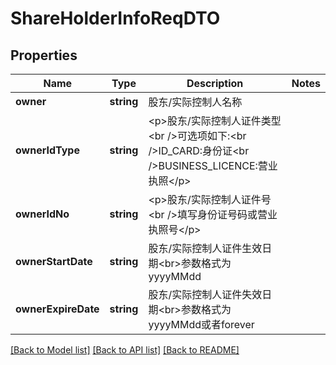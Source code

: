 # ShareHolderInfoReqDTO

## Properties
Name | Type | Description | Notes
------------ | ------------- | ------------- | -------------
**owner** | **string** | 股东/实际控制人名称 | 
**ownerIdType** | **string** | &lt;p&gt;股东/实际控制人证件类型&lt;br /&gt;可选项如下:&lt;br /&gt;ID_CARD:身份证&lt;br /&gt;BUSINESS_LICENCE:营业执照&lt;/p&gt; | 
**ownerIdNo** | **string** | &lt;p&gt;股东/实际控制人证件号&lt;br /&gt;填写身份证号码或营业执照号&lt;/p&gt; | 
**ownerStartDate** | **string** | 股东/实际控制人证件生效日期&lt;br&gt;参数格式为yyyyMMdd | 
**ownerExpireDate** | **string** | 股东/实际控制人证件失效日期&lt;br&gt;参数格式为yyyyMMdd或者forever | 

[[Back to Model list]](../README.md#documentation-for-models) [[Back to API list]](../README.md#documentation-for-api-endpoints) [[Back to README]](../README.md)


